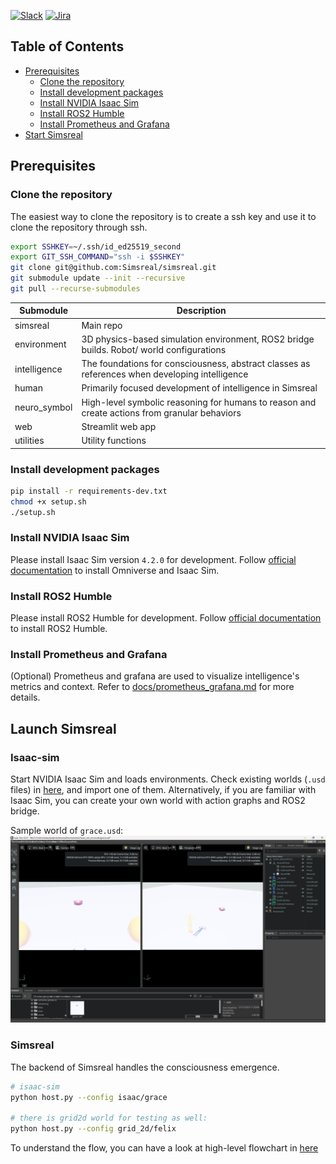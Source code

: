 [![Slack](https://img.shields.io/badge/slack-join%20chat-yellow.svg)](https://join.slack.com/t/simsreal/shared_invite/zt-2vwyklm9d-ppni~ex4pc4~t~5sBGpwFw)
[![Jira](https://img.shields.io/badge/jira-view%20project-blue.svg)](https://simsreal.atlassian.net/jira/software/c/projects/SR/boards/4?assignee=712020%3Acbb6a13b-ccf1-4d9d-8f59-7c4584c2d4ca)
## Table of Contents
- [Prerequisites](#prerequisites)
  - [Clone the repository](#clone-the-repository)
  - [Install development packages](#install-development-packages)
  - [Install NVIDIA Isaac Sim](#install-nvidia-isaac-sim)
  - [Install ROS2 Humble](#install-ros2-humble)
  - [Install Prometheus and Grafana](#install-prometheus-and-grafana)
- [Start Simsreal](#start-simsreal)

## Prerequisites

### Clone the repository
The easiest way to clone the repository is to create a ssh key and use it to clone the repository through ssh.
```bash
export SSHKEY=~/.ssh/id_ed25519_second
export GIT_SSH_COMMAND="ssh -i $SSHKEY"
git clone git@github.com:Simsreal/simsreal.git
git submodule update --init --recursive
git pull --recurse-submodules
```

| Submodule | Description |
|-----------|-------------|
| simsreal | Main repo |
| environment | 3D physics-based simulation environment, ROS2 bridge builds. Robot/ world configurations |
| intelligence | The foundations for consciousness, abstract classes as references when developing intelligence |
| human | Primarily focused development of intelligence in Simsreal |
| neuro_symbol | High-level symbolic reasoning for humans to reason and create actions from granular behaviors |
| web | Streamlit web app |
| utilities | Utility functions |

### Install development packages
```bash
pip install -r requirements-dev.txt
chmod +x setup.sh
./setup.sh
```

### Install NVIDIA Isaac Sim
Please install Isaac Sim version `4.2.0` for development.
Follow [official documentation](https://docs.omniverse.nvidia.com/isaacsim/latest/installation/install_workstation.html) to install Omniverse and Isaac Sim.

### Install ROS2 Humble
Please install ROS2 Humble for development.
Follow [official documentation](https://docs.omniverse.nvidia.com/isaacsim/latest/installation/install_ros.html) to install ROS2 Humble.

### Install Prometheus and Grafana
(Optional) Prometheus and grafana are used to visualize intelligence's metrics and context. Refer to [docs/prometheus_grafana.md](docs/prometheus_grafana.md) for more details.

## Launch Simsreal
### Isaac-sim
Start NVIDIA Isaac Sim and loads environments. Check existing worlds (`.usd` files) in [here](./environment/isaac_sim_env/usds/), and import one of them. Alternatively, if you are familiar with Isaac Sim, you can create your own world with action graphs and ROS2 bridge.

Sample world of `grace.usd`:
![alt text](./src/images/isaac_sim_grace.png)

### Simsreal
The backend of Simsreal handles the consciousness emergence.
```bash
# isaac-sim
python host.py --config isaac/grace

# there is grid2d world for testing as well:
python host.py --config grid_2d/felix
```

To understand the flow, you can have a look at high-level flowchart in [here](./human/)
